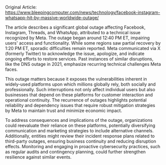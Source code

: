 Original Article: https://www.bleepingcomputer.com/news/technology/facebook-instagram-whatsapp-hit-by-massive-worldwide-outage/

The article describes a significant global outage affecting Facebook, Instagram, Threads, and WhatsApp, attributed to a technical issue recognized by Meta. The outage began around 12:40 PM ET, impairing users' access and functionality. While some regions saw partial recovery by 1:20 PM ET, sporadic difficulties remain reported. Meta communicated via X (formerly Twitter) to acknowledge the issue, apologize, and indicate ongoing efforts to restore services. Past instances of similar disruptions, like the DNS outage in 2021, emphasize recurring technical challenges Meta faces.

This outage matters because it exposes the vulnerabilities inherent in widely-used platforms upon which millions globally rely, both socially and professionally. Such interruptions not only affect individual users but also businesses that depend on these platforms for customer interaction and operational continuity. The recurrence of outages highlights potential reliability and dependency issues that require robust mitigation strategies by Meta to maintain trust and minimize economic impact.

To address consequences and implications of the outage, organizations could reevaluate their reliance on these platforms, potentially diversifying communication and marketing strategies to include alternative channels. Additionally, entities might review their incident response plans related to third-party outages, ensuring business continuity and reducing disruption effects. Monitoring and engaging in proactive cybersecurity practices, such as regular audits and contingency planning, could further strengthen resilience against similar events.